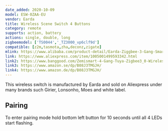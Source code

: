 ```yaml
---
date_added: 2020-10-09
model: ESW-0ZAA-EU
vendor: Earda
title: Wireless Scene Switch 4 Buttons
category: remote
supports: action, battery
actions: single, double, long
zigbeemodel: ['TS0044','_TZ3000_vp6clf9d']
compatible: [z2m,tasmota,zha,deconz,zigate]
mlink: https://www.alibaba.com/product-detail/Earda-Ziggbee-3-Gang-Smart-Wall_1600101179511.html
link: https://www.aliexpress.com/item/1005001499593342.html
link2: https://www.banggood.com/Zemismart-4-Gang-Tuya-Zigbee3_0-Wireless-Switch-Sticker-Battery-Power-SmartThings-Control-ZB-2MQTT-deCONZ-p-1837377.html
link3: https://www.amazon.se/dp/B08J3TMGJH/
link4: https://www.amazon.de/dp/B08J3TMGJH/
---
```

This wireless switch is manufactured by Earda and sold on Aliexpress under many brands such Girier, Lonsonho, Moes and white label. 

## Pairing 
To enter pairing mode hold bottom left button for 10 seconds until all 4 LEDs start flashing.